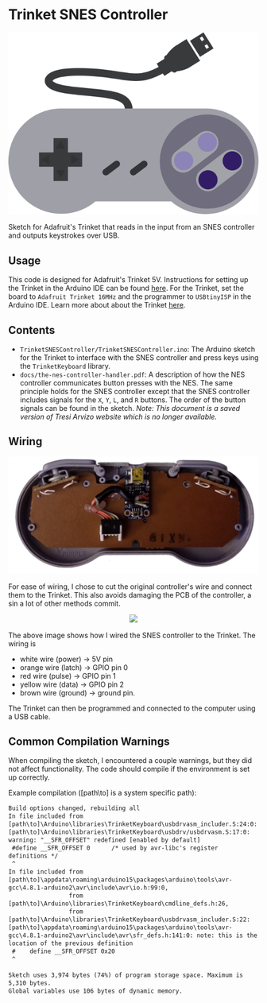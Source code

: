 # Trinket SNES Controller

<p align="center" width="50%"><img src="img/logo.svg"></p>

Sketch for Adafruit's Trinket that reads in the input from an SNES controller
and outputs keystrokes over USB.

## Usage

This code is designed for Adafruit's Trinket 5V. Instructions for setting up the Trinket in the Arduino IDE can be found [here](https://learn.adafruit.com/adafruit-arduino-ide-setup/overview). For the Trinket, set the board to `Adafruit Trinket 16MHz` and the programmer to
`USBtinyISP` in the Arduino IDE. Learn more about about the Trinket [here](https://learn.adafruit.com/introducing-trinket/setting-up-with-arduino-ide).

## Contents

* `TrinketSNESController/TrinketSNESController.ino`: The Arduino sketch for the
Trinket to interface with the SNES controller and press keys using the
`TrinketKeyboard` library.
* `docs/the-nes-controller-handler.pdf`: A description of how the NES controller
communicates button presses with the NES. The same principle holds for the SNES
controller except that the SNES controller includes signals for the
`X`, `Y`, `L`, and `R` buttons. The order of the button signals can be found in
the sketch. *Note: This document is a saved version of Tresi Arvizo website
which is no longer available.*

## Wiring

<p align="center"><img src="img/snes-trinket.png"></p>

For ease of wiring, I chose to cut the original controller's wire and connect
them to the Trinket. This also avoids damaging the PCB of the controller, a sin
a lot of other methods commit.

<p align="center"><img src="img/close-up.png"></p>

The above image shows how I wired the SNES controller to the Trinket.
The wiring is

* white wire (power) → 5V pin
* orange wire (latch) → GPIO pin 0
* red wire (pulse) → GPIO pin 1
* yellow wire (data) → GPIO pin 2
* brown wire (ground) → ground pin.

The Trinket can then be programmed and connected to the computer using a
USB cable.

## Common Compilation Warnings

When compiling the sketch, I encountered a couple warnings, but they did not
affect functionality. The code should compile if the environment is set up
correctly.

Example compilation ([path\to] is a system specific path):
```
Build options changed, rebuilding all
In file included from [path\to]\Arduino\libraries\TrinketKeyboard\usbdrvasm_includer.S:24:0:
[path\to]\Arduino\libraries\TrinketKeyboard\usbdrv/usbdrvasm.S:17:0: warning: "__SFR_OFFSET" redefined [enabled by default]
 #define __SFR_OFFSET 0      /* used by avr-libc's register definitions */
 ^
In file included from [path\to]\appdata\roaming\arduino15\packages\arduino\tools\avr-gcc\4.8.1-arduino2\avr\include\avr\io.h:99:0,
                 from [path\to]\Arduino\libraries\TrinketKeyboard\cmdline_defs.h:26,
                 from [path\to]\Arduino\libraries\TrinketKeyboard\usbdrvasm_includer.S:22:
[path\to]\appdata\roaming\arduino15\packages\arduino\tools\avr-gcc\4.8.1-arduino2\avr\include\avr\sfr_defs.h:141:0: note: this is the location of the previous definition
 #    define __SFR_OFFSET 0x20
 ^

Sketch uses 3,974 bytes (74%) of program storage space. Maximum is 5,310 bytes.
Global variables use 106 bytes of dynamic memory.
```
